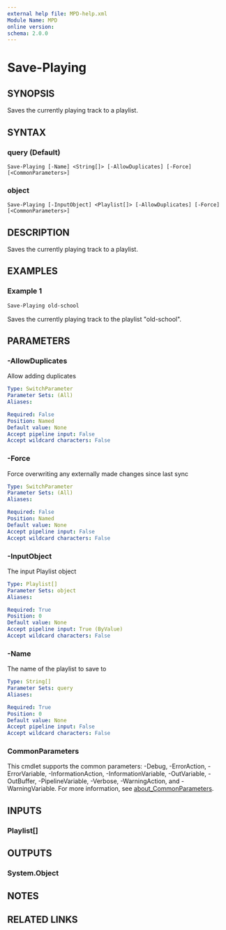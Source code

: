 ```yaml
---
external help file: MPD-help.xml
Module Name: MPD
online version:
schema: 2.0.0
---
```


# Save-Playing

## SYNOPSIS
Saves the currently playing track to a playlist.

## SYNTAX

### query (Default)
```
Save-Playing [-Name] <String[]> [-AllowDuplicates] [-Force] [<CommonParameters>]
```

### object
```
Save-Playing [-InputObject] <Playlist[]> [-AllowDuplicates] [-Force] [<CommonParameters>]
```

## DESCRIPTION
Saves the currently playing track to a playlist.

## EXAMPLES

### Example 1
```powershell
Save-Playing old-school
```

Saves the currently playing track to the playlist "old-school".

## PARAMETERS

### -AllowDuplicates
Allow adding duplicates

```yaml
Type: SwitchParameter
Parameter Sets: (All)
Aliases:

Required: False
Position: Named
Default value: None
Accept pipeline input: False
Accept wildcard characters: False
```

### -Force
Force overwriting any externally made changes since last sync

```yaml
Type: SwitchParameter
Parameter Sets: (All)
Aliases:

Required: False
Position: Named
Default value: None
Accept pipeline input: False
Accept wildcard characters: False
```

### -InputObject
The input Playlist object

```yaml
Type: Playlist[]
Parameter Sets: object
Aliases:

Required: True
Position: 0
Default value: None
Accept pipeline input: True (ByValue)
Accept wildcard characters: False
```

### -Name
The name of the playlist to save to

```yaml
Type: String[]
Parameter Sets: query
Aliases:

Required: True
Position: 0
Default value: None
Accept pipeline input: False
Accept wildcard characters: False
```

### CommonParameters
This cmdlet supports the common parameters: -Debug, -ErrorAction, -ErrorVariable, -InformationAction, -InformationVariable, -OutVariable, -OutBuffer, -PipelineVariable, -Verbose, -WarningAction, and -WarningVariable. For more information, see [about_CommonParameters](http://go.microsoft.com/fwlink/?LinkID=113216).

## INPUTS

### Playlist[]

## OUTPUTS

### System.Object
## NOTES

## RELATED LINKS
